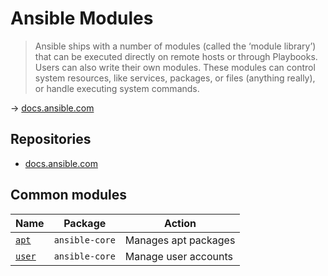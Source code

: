 # Ansible Modules

> Ansible ships with a number of modules (called the ‘module library’) that can be executed directly on remote hosts or through Playbooks.  
> Users can also write their own modules. These modules can control system resources, like services, packages, or files (anything really), or handle executing system commands.

→ [docs.ansible.com](https://docs.ansible.com/ansible/latest/user_guide/modules.html)

## Repositories

* [docs.ansible.com](https://docs.ansible.com/ansible/2.9/modules/list_of_all_modules.html)

## Common modules

Name | Package | Action
---- | ------- | ------
[`apt`](https://docs.ansible.com/ansible/latest/collections/ansible/builtin/apt_module.html) | `ansible-core` | Manages apt packages
[`user`](https://docs.ansible.com/ansible/latest/collections/ansible/builtin/user_module.html) | `ansible-core` | Manage user accounts
